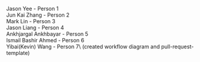 Jason Yee - Person 1\
Jun Kai Zhang - Person 2\
Mark Lin - Person 3\
Jason Liang - Person 4\
Ankhjargal Ankhbayar - Person 5\
Ismail Bashir Ahmed - Person 6\
Yibai(Kevin) Wang - Person 7\ (created workflow diagram and pull-request-template)
